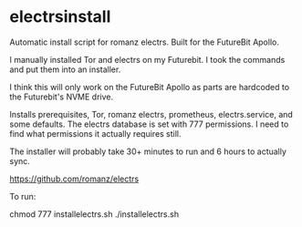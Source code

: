 # electrsinstall
Automatic install script for romanz electrs.  Built for the FutureBit Apollo.

I manually installed Tor and electrs on my Futurebit.  I took the commands and put them into an installer.

I think this will only work on the FutureBit Apollo as parts are hardcoded to the Futurebit's NVME drive.

Installs prerequisites, Tor, romanz electrs, prometheus, electrs.service, and some defaults.  The electrs database is set with 777 permissions.  I need to find what permissions it actually requires still.

The installer will probably take 30+ minutes to run and 6 hours to actually sync.

https://github.com/romanz/electrs

To run:

chmod 777 installelectrs.sh
./installelectrs.sh
